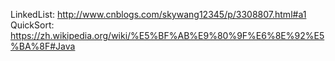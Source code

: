 


LinkedList: http://www.cnblogs.com/skywang12345/p/3308807.html#a1
QuickSort: https://zh.wikipedia.org/wiki/%E5%BF%AB%E9%80%9F%E6%8E%92%E5%BA%8F#Java
